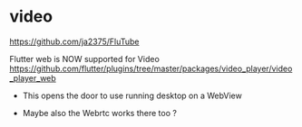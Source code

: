 # video

https://github.com/ja2375/FluTube

Flutter web is NOW supported for Video
https://github.com/flutter/plugins/tree/master/packages/video_player/video_player_web

- This opens the door to use running desktop on a WebView

- Maybe also the Webrtc works there too ?